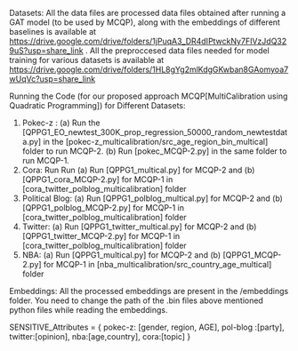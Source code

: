 Datasets: All the data files are processed data files obtained after running a GAT model (to be used by MCQP), along with the embeddings of different baselines is available at https://drive.google.com/drive/folders/1jPuqA3_DR4dIPtwckNy7FIVzJdQ329uS?usp=share_link . All the preproccesed data files needed for model training for various datasets is available at https://drive.google.com/drive/folders/1HL8gYg2mlKdgGKwban8GAomyoa7wUqVc?usp=share_link 

Running the Code (for our proposed approach MCQP[MultiCalibration using Quadratic Programming]) for Different Datasets:

1. Pokec-z : (a) Run the [QPPG1_EO_newtest_300K_prop_regression_50000_random_newtestdata.py] in the [pokec-z_multicalibration/src_age_region_bin_multical] folder to run MCQP-2.
             (b) Run [pokec_MCQP-2.py] in the same folder to run MCQP-1.
2. Cora: Run Run (a) Run [QPPG1_multical.py] for MCQP-2 and (b) [QPPG1_cora_MCQP-2.py] for MCQP-1 in [cora_twitter_polblog_multicalibration] folder
3. Political Blog: (a) Run [QPPG1_polblog_multical.py] for MCQP-2 and (b)   [QPPG1_polblog_MCQP-2.py] for MCQP-1 in [cora_twitter_polblog_multicalibration] folder
4. Twitter: (a) Run [QPPG1_twitter_multical.py] for MCQP-2 and (b) [QPPG1_twitter_MCQP-2.py] for MCQP-1 in [cora_twitter_polblog_multicalibration] folder 
5. NBA: (a) Run [QPPG1_multical.py] for MCQP-2 and (b)  [QPPG1_MCQP-2.py] for MCQP-1 in [nba_multicalibration/src_country_age_multical] folder


Embeddings: All the processed embeddings are present in the /embeddings folder. You need to change the path of the .bin files above mentioned python files while reading the embeddings. 

SENSITIVE_Attributes = { pokec-z: [gender, region, AGE],
                                   pol-blog :[party],
                                   twitter:[opinion],
                                   nba:[age,country],
                                   cora:[topic]  }
